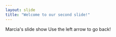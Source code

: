 ```yaml
---
layout: slide
title: "Welcome to our second slide!"
---
```

Marcia's slide show
Use the left arrow to go back!
